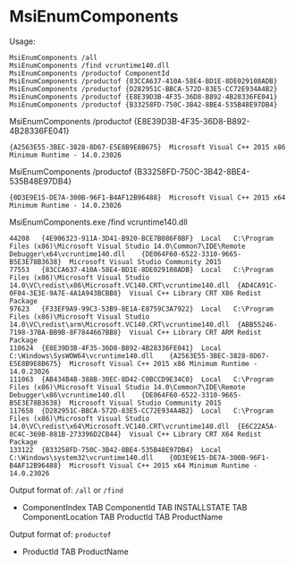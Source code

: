 # MsiEnumComponents

Usage:
```
MsiEnumComponents /all
MsiEnumComponents /find vcruntime140.dll
MsiEnumComponents /productof ComponentId
MsiEnumComponents /productof {83CCA637-410A-58E4-BD1E-8DE029108ADB}
MsiEnumComponents /productof {D282951C-BBCA-572D-83E5-CC72E934A4B2}
MsiEnumComponents /productof {E8E39D3B-4F35-36D8-B892-4B28336FE041}
MsiEnumComponents /productof {B33258FD-750C-3B42-8BE4-535B48E97DB4}
```

MsiEnumComponents /productof {E8E39D3B-4F35-36D8-B892-4B28336FE041}
```
{A2563E55-3BEC-3828-8D67-E5E8B9E8B675}  Microsoft Visual C++ 2015 x86 Minimum Runtime - 14.0.23026
```

MsiEnumComponents /productof {B33258FD-750C-3B42-8BE4-535B48E97DB4}
```
{0D3E9E15-DE7A-300B-96F1-B4AF12B96488}  Microsoft Visual C++ 2015 x64 Minimum Runtime - 14.0.23026
```

MsiEnumComponents.exe /find vcruntime140.dll
```
44208	{4E906323-911A-3D41-B920-BCE7B086F8BF}	Local	C:\Program Files (x86)\Microsoft Visual Studio 14.0\Common7\IDE\Remote Debugger\x64\vcruntime140.dll	{DE064F60-6522-3310-9665-B5E3E78B3638}	Microsoft Visual Studio Community 2015
77553	{83CCA637-410A-58E4-BD1E-8DE029108ADB}	Local	C:\Program Files (x86)\Microsoft Visual Studio 14.0\VC\redist\x86\Microsoft.VC140.CRT\vcruntime140.dll	{AD4CA91C-0F04-3E3E-9A7E-4A1A943BCBB8}	Visual C++ Library CRT X86 Redist Package
97623	{F33EF9A9-99C3-53B9-8E1A-E8759C3A7922}	Local	C:\Program Files (x86)\Microsoft Visual Studio 14.0\VC\redist\arm\Microsoft.VC140.CRT\vcruntime140.dll	{ABB55246-7198-37BA-BB9B-8F7844667BB8}	Visual C++ Library CRT ARM Redist Package
110624	{E8E39D3B-4F35-36D8-B892-4B28336FE041}	Local	C:\Windows\SysWOW64\vcruntime140.dll	{A2563E55-3BEC-3828-8D67-E5E8B9E8B675}	Microsoft Visual C++ 2015 x86 Minimum Runtime - 14.0.23026
111063	{AB434B4B-388B-30EC-8D42-C0BCCD9E34C0}	Local	C:\Program Files (x86)\Microsoft Visual Studio 14.0\Common7\IDE\Remote Debugger\x86\vcruntime140.dll	{DE064F60-6522-3310-9665-B5E3E78B3638}	Microsoft Visual Studio Community 2015
117658	{D282951C-BBCA-572D-83E5-CC72E934A4B2}	Local	C:\Program Files (x86)\Microsoft Visual Studio 14.0\VC\redist\x64\Microsoft.VC140.CRT\vcruntime140.dll	{E6C22A5A-8C4C-369B-881B-273396D2CB44}	Visual C++ Library CRT X64 Redist Package
133122	{B33258FD-750C-3B42-8BE4-535B48E97DB4}	Local	C:\Windows\system32\vcruntime140.dll	{0D3E9E15-DE7A-300B-96F1-B4AF12B96488}	Microsoft Visual C++ 2015 x64 Minimum Runtime - 14.0.23026
```

Output format of: `/all` or `/find`
- ComponentIndex TAB ComponentId TAB INSTALLSTATE TAB ComponentLocation TAB ProductId TAB ProductName

Output format of: `productof`
- ProductId TAB ProductName
